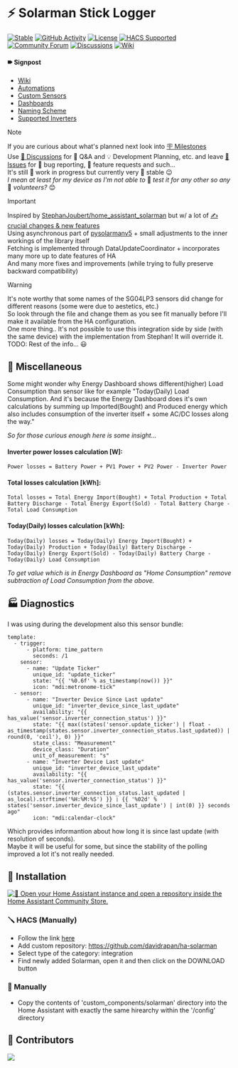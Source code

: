 # ⚡ Solarman Stick Logger

[![Stable](https://img.shields.io/github/release/davidrapan/ha-solarman)](https://github.com/davidrapan/ha-solarman/releases/latest)
[![GitHub Activity](https://img.shields.io/github/commit-activity/y/davidrapan/ha-solarman?label=commits)](https://github.com/davidrapan/ha-solarman/commits/main)
[![License](https://img.shields.io/github/license/davidrapan/ha-solarman)](LICENSE)
[![HACS Supported](https://img.shields.io/badge/HACS-Supported-green)](https://github.com/custom-components/hacs)
[![Community Forum](https://img.shields.io/badge/community-forum-brightgreen.svg)](https://community.home-assistant.io/t/solarman-stick-logger-by-david-rapan)
[![Discussions](https://img.shields.io/badge/community-discussions-brightgreen)](https://github.com/davidrapan/ha-solarman/discussions)
[![Wiki](https://img.shields.io/badge/wiki-8A2BE2)](https://github.com/davidrapan/ha-solarman/wiki)

#### 🠶 Signpost
- [Wiki](https://github.com/davidrapan/ha-solarman/wiki)
- [Automations](https://github.com/davidrapan/ha-solarman/wiki/Automations)
- [Custom Sensors](https://github.com/davidrapan/ha-solarman/wiki/Custom-Sensors)
- [Dashboards](https://github.com/davidrapan/ha-solarman/wiki/Dashboards)
- [Naming Scheme](https://github.com/davidrapan/ha-solarman/wiki/Naming-Scheme)
- [Supported Inverters](https://github.com/davidrapan/ha-solarman/wiki/Supported-Inverters)

> [!NOTE]  
> If you are curious about what's planned next look into [🪧 Milestones](https://github.com/davidrapan/ha-solarman/milestones)  
> Use [💬 Discussions](https://github.com/davidrapan/ha-solarman/discussions) for 🙏 Q&A and 💡 Development Planning, etc. and leave [🚩 Issues](https://github.com/davidrapan/ha-solarman/issues) for 🐞 bug reporting, 🎁 feature requests and such...  
> It's still 🚧 work in progress but currently very 🐎 stable 😉  
> *I mean at least for my device as I'm not able to* 🧪 *test it for any other so any* 🧍 *volunteers?* 😊  

> [!IMPORTANT]  
> Inspired by [StephanJoubert/home_assistant_solarman](https://github.com/StephanJoubert/home_assistant_solarman) but w/ a lot of [✍ crucial changes & new features](https://github.com/davidrapan/ha-solarman/wiki#-changes)  
> Using asynchronous part of [pysolarmanv5](https://github.com/jmccrohan/pysolarmanv5) + small adjustments to the inner workings of the library itself  
> Fetching is implemented through DataUpdateCoordinator + incorporates many more up to date features of HA  
> And many more fixes and improvements (while trying to fully preserve backward compatibility)

> [!WARNING]  
> It's note worthy that some names of the SG04LP3 sensors did change for different reasons (some were due to aestetics, etc.)  
> So look through the file and change them as you see fit manually before I'll make it available from the HA configuration.  
> One more thing.. It's not possible to use this integration side by side (with the same device) with the implementation from Stephan! It will override it.  
> TODO: Rest of the info... 😃  

## 🚀 Miscellaneous

Some might wonder why Energy Dashboard shows different(higher) Load Consumption than sensor like for example "Today(Daily) Load Consumption. And it's because the Energy Dashboard does it's own calculations by summing up Imported(Bought) and Produced energy which also includes consumption of the inverter itself + some AC/DC losses along the way."  

_So for those curious enough here is some insight..._  

#### Inverter power losses calculation [W]:
```
Power losses = Battery Power + PV1 Power + PV2 Power - Inverter Power
```

#### Total losses calculation [kWh]:
```
Total losses = Total Energy Import(Bought) + Total Production + Total Battery Discharge - Total Energy Export(Sold) - Total Battery Charge - Total Load Consumption
```

#### Today(Daily) losses calculation [kWh]:
```
Today(Daily) losses = Today(Daily) Energy Import(Bought) + Today(Daily) Production + Today(Daily) Battery Discharge - Today(Daily) Energy Export(Sold) - Today(Daily) Battery Charge - Today(Daily) Load Consumption
```

_To get value which is in Energy Dashboard as "Home Consumption" remove subtraction of Load Consumption from the above._  

## 🏭 Diagnostics

I was using during the development also this sensor bundle:
```
template:
  - trigger:
      - platform: time_pattern
        seconds: /1
    sensor:
      - name: "Update Ticker"
        unique_id: "update_ticker"
        state: "{{ '%0.6f' % as_timestamp(now()) }}"
        icon: "mdi:metronome-tick"
  - sensor:
      - name: "Inverter Device Since Last update"
        unique_id: "inverter_device_since_last_update"
        availability: "{{ has_value('sensor.inverter_connection_status') }}"
        state: "{{ max((states('sensor.update_ticker') | float - as_timestamp(states.sensor.inverter_connection_status.last_updated)) | round(0, 'ceil'), 0) }}"
        state_class: "Measurement"
        device_class: "Duration"
        unit_of_measurement: "s"
      - name: "Inverter Device Last update"
        unique_id: "inverter_device_last_update"
        availability: "{{ has_value('sensor.inverter_connection_status') }}"
        state: "{{ (states.sensor.inverter_connection_status.last_updated | as_local).strftime('%H:%M:%S') }} ❘ {{ '%02d' % states('sensor.inverter_device_since_last_update') | int(0) }} seconds ago"
        icon: "mdi:calendar-clock"
```
Which provides informantion about how long it is since last update (with resolution of seconds).  
Maybe it will be useful for some, but since the stability of the polling improved a lot it's not really needed.  

## 🔨 Installation

[![🔌 Open your Home Assistant instance and open a repository inside the Home Assistant Community Store.](https://my.home-assistant.io/badges/hacs_repository.svg)](https://my.home-assistant.io/redirect/hacs_repository/?owner=davidrapan&repository=ha-solarman&category=integration)

### 🪛 HACS (Manually)
- Follow the link [here](https://hacs.xyz/docs/faq/custom_repositories/)
- Add custom repository: https://github.com/davidrapan/ha-solarman
- Select type of the category: integration
- Find newly added Solarman, open it and then click on the DOWNLOAD button

### 🔧 Manually
- Copy the contents of 'custom_components/solarman' directory into the Home Assistant with exactly the same hirearchy within the '/config' directory

## 👤 Contributors
<a href="https://github.com/davidrapan/ha-solarman/graphs/contributors">
  <img src="https://contrib.rocks/image?repo=davidrapan/ha-solarman" />
</a>
